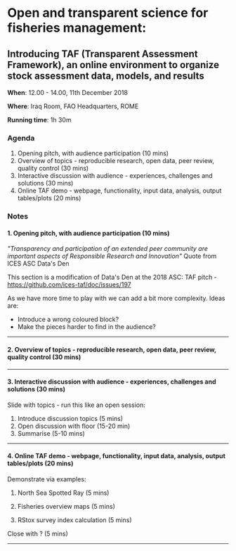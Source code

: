 # Open and transparent science for fisheries management:
## Introducing TAF (Transparent Assessment Framework), an online environment to organize stock assessment data, models, and results

**When**: 12.00 - 14.00, 11th December 2018

**Where**: Iraq Room, FAO Headquarters, ROME

**Running time**: 1h 30m

### Agenda

1. Opening pitch, with audience participation (10 mins)
2. Overview of topics - reproducible research, open data, peer review, quality control (30 mins)
3. Interactive discussion with audience - experiences, challenges and solutions (30 mins)
4. Online TAF demo - webpage, functionality, input data, analysis, output tables/plots (20 mins)

### Notes

#### 1. Opening pitch, with audience participation (10 mins)

 _"Transparency and participation of an extended peer community are important aspects of Responsible Research and Innovation"_
 Quote from ICES ASC Data's Den
 
This section is a modification of Data's Den at the 2018 ASC: TAF pitch - https://github.com/ices-taf/doc/issues/197

As we have more time to play with we can add a bit more complexity.  Ideas are:
* Introduce a wrong coloured block?
* Make the pieces harder to find in the audience?

___

#### 2. Overview of topics - reproducible research, open data, peer review, quality control (30 mins)


___

#### 3. Interactive discussion with audience - experiences, challenges and solutions (30 mins)

Slide with topics - run this like an open session:

1. Introduce discussion topics (5 mins)
2. Open discussion with floor (15-20 min)
3. Summarise (5-10 mins)

___

#### 4. Online TAF demo - webpage, functionality, input data, analysis, output tables/plots (20 mins)

Demonstrate via examples:

1. North Sea Spotted Ray (5 mins)

2. Fisheries overview maps (5 mins)

3. RStox survey index calculation (5 mins)

Close with ? (5 mins)

___
